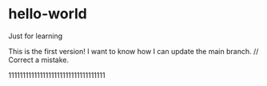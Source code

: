 # hello-world
Just for learning


This is the first version! 
I want to know how I can update the main branch.   // Correct a mistake.


1111111111111111111111111111111111
